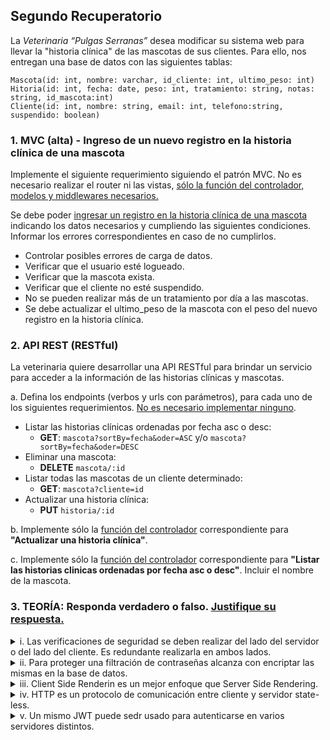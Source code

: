 ## Segundo Recuperatorio

La *Veterinaria “Pulgas Serranas”* desea modificar su sistema web para llevar la "historia clínica" de las mascotas de sus clientes. Para ello, nos entregan una base de datos con las siguientes tablas:
```
Mascota(id: int, nombre: varchar, id_cliente: int, ultimo_peso: int) 
Hitoria(id: int, fecha: date, peso: int, tratamiento: string, notas: string, id_mascota:int)
Cliente(id: int, nombre: string, email: int, telefono:string, suspendido: boolean)
```
### 1. MVC (alta) - Ingreso de un nuevo registro en la historia clínica de una mascota

Implemente el siguiente requerimiento siguiendo el patrón MVC. No es necesario realizar el router ni las vistas, <ins>sólo la función del controlador, modelos y middlewares necesarios.</ins>

Se debe poder <ins>ingresar un registro en la historia clínica de una mascota</ins> indicando los datos necesarios y cumpliendo las siguientes condiciones. Informar los errores correspondientes en caso de no cumplirlos.
* Controlar posibles errores de carga de datos.
* Verificar que el usuario esté logueado.
* Verificar que la mascota exista.
* Verificar que el cliente no esté suspendido.
* No se pueden realizar más de un tratamiento por día a las mascotas.
* Se debe actualizar el ultimo_peso de la mascota con el peso del nuevo registro en la historia clínica.


### 2. API REST (RESTful)
La veterinaria quiere desarrollar una API RESTful para brindar un servicio para acceder a la información de las historias clínicas y mascotas.

a. Defina los endpoints (verbos y urls con parámetros), para cada uno de los siguientes requerimientos. <ins>No es necesario implementar ninguno</ins>.

- Listar las historias clínicas ordenadas por fecha asc o desc: 
     - **GET**: `mascota?sortBy=fecha&oder=ASC` y/o `mascota?sortBy=fecha&oder=DESC`
- Eliminar una mascota:
    - **DELETE** `mascota/:id`
- Listar todas las mascotas de un cliente determinado:
    - **GET**: `mascota?cliente=id`
- Actualizar una historia clínica:
     - **PUT** `historia/:id`

b. Implemente sólo la <ins>función del controlador</ins> correspondiente para **"Actualizar una historia clínica"**.

c. Implemente sólo la <ins>función del controlador</ins> correspondiente para **"Listar las historias clinicas ordenadas por fecha asc o desc"**. Incluir el nombre de la mascota.

### 3. TEORÍA: Responda verdadero o falso. <ins>Justifique su respuesta.</ins>

<details> 
  <summary>i. Las verificaciones de seguridad se deben realizar del lado del servidor o del lado del cliente. Es redundante realizarla en ambos lados.</summary>
  Falso. Las verificaciones de seguridad deben realizarse del lado del servidor, porque es el único lugar confiable donde se puede garantizar la integridad de los datos y la seguridad ya que no puede ser manipulado por el usuario. 
</details>

<details> 
  <summary>ii. Para proteger una filtración de contraseñas alcanza con encriptar las mismas en la base de datos.</summary>
  Falso. Encriptar las contraseñas es una medida importante, pero no suficiente. Además, se debe usar un algoritmo de hashing fuerte (como bcrypt o Argon2).
</details>

<details> 
  <summary>iii. Client Side Renderin es un mejor enfoque que Server Side Rendering.</summary>
  Falso. Ningún enfoque es "mejor" que el otro. El Client Side Rendering (CSR) es útil para aplicaciones dinámicas y rápidas despues de cargar el sitio, pero Server Side Rendering (SSR) es mejor para SEO y tiempos de carga iniciales rapidos. La elección depende del caso de uso.
</details>

<details> 
  <summary>iv. HTTP es un protocolo de comunicación entre cliente y servidor state-less.</summary>
  Verdadero. HTTP es un protocolo sin estado (stateless), lo que significa que cada solicitud del cliente al servidor es independiente y no se guarda el contexto entre solicitudes. Se puede manejar el estado usando tecnologías como cookies o tokens.
</details>

<details> 
  <summary>v. Un mismo JWT puede sedr usado para autenticarse en varios servidores distintos.</summary>
  Verdadero. Los tokens JWT son independientes del servidor y pueden ser usados para autenticarse en varios servidores si comparten la misma clave secreta para verificar la firma del token.
</details>